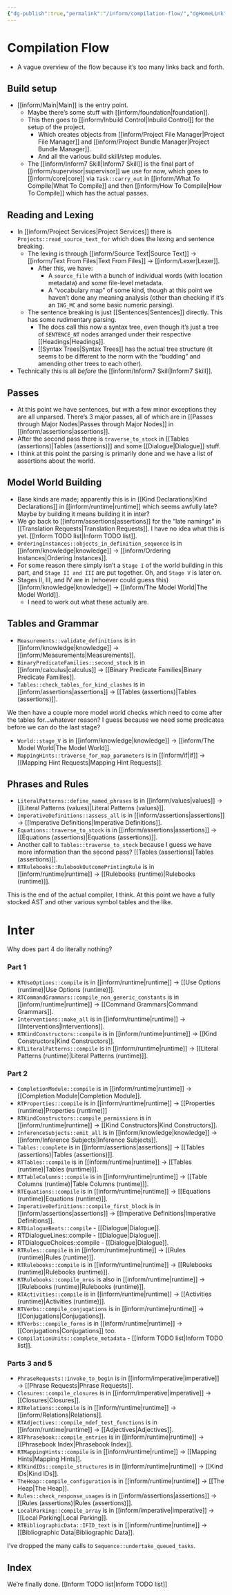 ```yaml
---
{"dg-publish":true,"permalink":"/inform/compilation-flow/","dgHomeLink":true,"dgPassFrontmatter":false}
---
```


# Compilation Flow
- A vague overview of the flow because it’s too many links back and forth.

## Build setup
- [[inform/Main|Main]] is the entry point.
	- Maybe there’s some stuff with [[inform/foundation|foundation]].
	- This then goes to [[inform/Inbuild Control|Inbuild Control]] for the setup of the project.
		- Which creates objects from [[inform/Project File Manager|Project File Manager]] and [[inform/Project Bundle Manager|Project Bundle Manager]].
		- And all the various build skill/step modules.
	- The [[inform/Inform7 Skill|Inform7 Skill]] is the final part of [[inform/supervisor|supervisor]] we use for now, which goes to [[inform/core|core]] via `Task::carry_out` in [[inform/What To Compile|What To Compile]] and then [[inform/How To Compile|How To Compile]] which has the actual passes.
## Reading and Lexing
- In [[inform/Project Services|Project Services]] there is `Projects::read_source_text_for` which does the lexing and sentence breaking.
	- The lexing is through [[inform/Source Text|Source Text]] → [[inform/Text From Files|Text From Files]] → [[inform/Lexer|Lexer]].
		- After this, we have:
			- A `source_file` with a bunch of individual words (with location metadata) and some file-level metadata.
			- A “vocabulary map” of some kind, though at this point we haven’t done any meaning analysis (other than checking if it’s an `ING_MC` and some basic numeric parsing).
	- The sentence breaking is just [[Sentences|Sentences]] directly. This has some rudimentary parsing.
		- The docs call this now a syntax tree, even though it’s just a tree of `SENTENCE_NT` nodes arranged under their respective [[Headings|Headings]].
		- [[Syntax Trees|Syntax Trees]] has the actual tree structure (it seems to be different to the norm with the “budding” and amending other trees to each other).
- Technically this is all *before* the [[inform/Inform7 Skill|Inform7 Skill]].

## Passes
- At this point we have sentences, but with a few minor exceptions they are all unparsed. There’s 3 major passes, all of which are in [[Passes through Major Nodes|Passes through Major Nodes]] in [[inform/assertions|assertions]].
- After the second pass there is `traverse_to_stock` in [[Tables (assertions)|Tables (assertions)]] and some [[Dialogue|Dialogue]] stuff.
- I think at this point the parsing is primarily done and we have a list of assertions about the world.

## Model World Building
- Base kinds are made; apparently this is in [[Kind Declarations|Kind Declarations]] in [[inform/runtime|runtime]] which seems awfully late? Maybe by building it means building it in inter?
- We go back to [[inform/assertions|assertions]] for the “late namings” in [[Translation Requests|Translation Requests]]. I have no idea what this is yet. [[Inform TODO list|Inform TODO list]].
- `OrderingInstances::objects_in_definition_sequence` is in [[inform/knowledge|knowledge]] → [[inform/Ordering Instances|Ordering Instances]].
- For some reason there simply isn’t a `Stage I` of the world building in this part, and `Stage II and III` are put together. Oh, and `Stage V` is later on.
- Stages II, III, and IV are in (whoever could guess this) [[inform/knowledge|knowledge]] → [[inform/The Model World|The Model World]].
	- I need to work out what these actually are.

## Tables and Grammar
- `Measurements::validate_definitions` is in [[inform/knowledge|knowledge]] → [[inform/Measurements|Measurements]].
- `BinaryPredicateFamilies::second_stock` is in [[inform/calculus|calculus]] → [[Binary Predicate Families|Binary Predicate Families]].
- `Tables::check_tables_for_kind_clashes` is in [[inform/assertions|assertions]] → [[Tables (assertions)|Tables (assertions)]].

We then have a couple more model world checks which need to come after the tables for…whatever reason? I guess because we need some predicates before we can do the last stage?

- `World::stage_V` is in [[inform/knowledge|knowledge]] → [[inform/The Model World|The Model World]].
- `MappingHints::traverse_for_map_parameters` is in [[inform/if|if]] → [[Mapping Hint Requests|Mapping Hint Requests]].

## Phrases and Rules
- `LiteralPatterns::define_named_phrases` is in [[inform/values|values]] → [[Literal Patterns (values)|Literal Patterns (values)]].
- `ImperativeDefinitions::assess_all` is in [[inform/assertions|assertions]] → [[Imperative Definitions|Imperative Definitions]].
- `Equations::traverse_to_stock` is in [[inform/assertions|assertions]] → [[Equations (assertions)|Equations (assertions)]].
- Another call to `Tables::traverse_to_stock` because I guess we have more information than the second pass? [[Tables (assertions)|Tables (assertions)]].
- `RTRulebooks::RulebookOutcomePrintingRule` is in [[inform/runtime|runtime]] → [[Rulebooks (runtime)|Rulebooks (runtime)]].

This is the end of the actual compiler, I think. At this point we have a fully stocked AST and other various symbol tables and the like.

# Inter
Why does part 4 do literally nothing?

### Part 1
- `RTUseOptions::compile` is in [[inform/runtime|runtime]] → [[Use Options (runtime)|Use Options (runtime)]].
- `RTCommandGrammars::compile_non_generic_constants` is in [[inform/runtime|runtime]] → [[Command Grammars|Command Grammars]].
- `Interventions::make_all` is in [[inform/runtime|runtime]] → [[Interventions|Interventions]].
- `RTKindConstructors::compile` is in [[inform/runtime|runtime]] → [[Kind Constructors|Kind Constructors]].
- `RTLiteralPatterns::compile` is in [[inform/runtime|runtime]] → [[Literal Patterns (runtime)|Literal Patterns (runtime)]].

### Part 2
- `CompletionModule::compile` is in [[inform/runtime|runtime]] → [[Completion Module|Completion Module]].
- `RTProperties::compile` is in [[inform/runtime|runtime]] → [[Properties (runtime)|Properties (runtime)]]
- `RTKindConstructors::compile_permissions` is in [[inform/runtime|runtime]] → [[Kind Constructors|Kind Constructors]].
- `InferenceSubjects::emit_all` is in [[inform/knowledge|knowledge]] → [[inform/Inference Subjects|Inference Subjects]].
- `Tables::complete` is in [[inform/assertions|assertions]] → [[Tables (assertions)|Tables (assertions)]].
- `RTTables::compile` is in [[inform/runtime|runtime]] → [[Tables (runtime)|Tables (runtime)]].
- `RTTableColumns::compile` is in [[inform/runtime|runtime]] → [[Table Columns (runtime)|Table Columns (runtime)]].
- `RTEquations::compile` is in [[inform/runtime|runtime]] → [[Equations (runtime)|Equations (runtime)]].
- `ImperativeDefinitions::compile_first_block` is in [[inform/assertions|assertions]] → [[Imperative Definitions|Imperative Definitions]].
- `RTDialogueBeats::compile` - [[Dialogue|Dialogue]].
- RTDialogueLines::compile - [[Dialogue|Dialogue]].
- RTDialogueChoices::compile - [[Dialogue|Dialogue]].
- `RTRules::compile` is in [[inform/runtime|runtime]] → [[Rules (runtime)|Rules (runtime)]].
- `RTRulebooks::compile` is in [[inform/runtime|runtime]] → [[Rulebooks (runtime)|Rulebooks (runtime)]].
- `RTRulebooks::compile_nros` is also in [[inform/runtime|runtime]] → [[Rulebooks (runtime)|Rulebooks (runtime)]].
- `RTActivities::compile` is in [[inform/runtime|runtime]] → [[Activities (runtime)|Activities (runtime)]].
- `RTVerbs::compile_conjugations` is in [[inform/runtime|runtime]] → [[Conjugations|Conjugations]].
- `RTVerbs::compile_forms` is in [[inform/runtime|runtime]] → [[Conjugations|Conjugations]] too.
- `CompilationUnits::complete_metadata` - [[Inform TODO list|Inform TODO list]].

### Parts 3 and 5
- `PhraseRequests::invoke_to_begin` is in [[inform/imperative|imperative]] → [[Phrase Requests|Phrase Requests]].
- `Closures::compile_closures` is in [[inform/imperative|imperative]] → [[Closures|Closures]].
- `RTRelations::compile` is in [[inform/runtime|runtime]] → [[inform/Relations|Relations]].
- `RTAdjectives::compile_mdef_test_functions` is in [[inform/runtime|runtime]] → [[Adjectives|Adjectives]]. 
- `RTPhrasebook::compile_entries` is in [[inform/runtime|runtime]] → [[Phrasebook Index|Phrasebook Index]].
- `RTMappingHints::compile` is in [[inform/runtime|runtime]] → [[Mapping Hints|Mapping Hints]].
- `RTKindIDs::compile_structures` is in [[inform/runtime|runtime]] → [[Kind IDs|Kind IDs]].
- `TheHeap::compile_configuration` is in [[inform/runtime|runtime]] → [[The Heap|The Heap]].
- `Rules::check_response_usages` is in [[inform/assertions|assertions]] → [[Rules (assertions)|Rules (assertions)]].
- `LocalParking::compile_array` is in [[inform/imperative|imperative]] → [[Local Parking|Local Parking]].
- `RTBibliographicData::IFID_text` is in [[inform/runtime|runtime]] → [[Bibliographic Data|Bibliographic Data]].

I’ve dropped the many calls to `Sequence::undertake_queued_tasks`.

## Index

We’re finally done. [[Inform TODO list|Inform TODO list]]